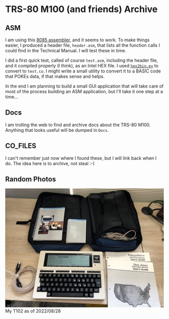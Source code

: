 # TRS-80 M100 (and friends) Archive

## ASM

I am using this [8085 assembler](https://github.com/lcgamboa/8085asm), and it seems to work. To make things easier, I produced a header file, `header.asm`, that lists all the function calls I could find in the Technical Manual. I will test these in time.

I did a first quick test, called of course `test.asm`, including the header file, and it compiled properly (I think), as an Intel HEX file. I used [`hex2bin.py`](https://python-intelhex.readthedocs.io/en/latest/part3-1.html#script-hex2bin-py) to convert to `test.co`. I might write a small utility to convert it to a BASIC code that POKEs data, if that makes sense and helps.

In the end I am planning to build a small GUI application that will take care of most of the process building an ASM application, but I'll take it one step at a time...

## Docs

I am trolling the web to find and archive docs about the TRS-80 M100. Anything that looks useful will be dumped in `Docs`.

## CO_FILES

I can't remember just now where I found these, but I will link back when I do. The idea here is to archive, not steal :-)

## Random Photos

![My T102](img/T102.jpg)
My T102 as of 2022/08/28